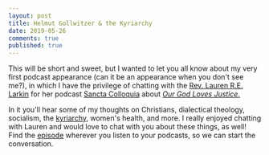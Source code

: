 ```yaml
---
layout: post
title: Helmut Gollwitzer & the Kyriarchy
date: 2019-05-26
comments: true
published: true
---
```

This will be short and sweet, but I wanted to let you all know about my very first podcast appearance (can it be an appearance when you don't see me?), in which I have the privilege of chatting with the [Rev. Lauren R.E. Larkin](http://www.laurenrelarkin.com) for her podcast [Sancta Colloquia](https://laurenrelarkin.com/2019/05/26/sancta-colloquia-episode-109-talkin-our-god-loves-justice-by-dr-w-travis-mcmaken-ft-sabrina-peters/) about [_Our God Loves Justice_.](http://sdrp.me/2019/04/16/christians-must-be-socialists)

In it you'll hear some of my thoughts on Christians, dialectical theology, socialism, the [kyriarchy](http://sdrp.me/2018/01/04/kyriarchy), women's health, and more. I really enjoyed chatting with Lauren and would love to chat with you about these things, as well!  Find the [episode](https://laurenrelarkin.com/2019/05/26/sancta-colloquia-episode-109-talkin-our-god-loves-justice-by-dr-w-travis-mcmaken-ft-sabrina-peters/) wherever you listen to your podcasts, so we can start the conversation.
